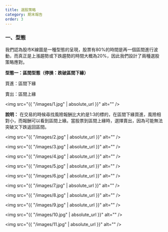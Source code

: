 ```yaml
---
title: 選股策略
category: 期末報告
order: 3
---
```


### 一、型態
我們認為股市K線圖是一種型態的呈現，股票有80%的時間是再一個區間進行波動，而真正是上漲趨勢或下跌趨勢的時間大概為20%，因此我們設計了兩種選股策略應對。</p>

**型態一：區間型態（停損：跌破區間下緣）** </p>
買進：區間下緣</p>
賣出：區間上緣</p>

<span class="image fit"><img src="{{ "/images/1.jpg" | absolute_url }}" alt="" /></span>

**說明：**
在交易的時候尋找風險報酬比大約是1:3的標的，在區間下緣買進，風險相對小，而報酬可以看到區間上緣。當股票到區間上緣時，選擇賣出，因為可能無法突破又下跌返回區間。</p>

<span class="image fit"><img src="{{ "/images/2.jpg" | absolute_url }}" alt="" /></span>

<span class="image fit"><img src="{{ "/images/3.jpg" | absolute_url }}" alt="" /></span>

<span class="image fit"><img src="{{ "/images/4.jpg" | absolute_url }}" alt="" /></span>

<span class="image fit"><img src="{{ "/images/5.jpg" | absolute_url }}" alt="" /></span>

<span class="image fit"><img src="{{ "/images/6.jpg" | absolute_url }}" alt="" /></span>

<span class="image fit"><img src="{{ "/images/7.jpg" | absolute_url }}" alt="" /></span>

<span class="image fit"><img src="{{ "/images/8.jpg" | absolute_url }}" alt="" /></span>

<span class="image fit"><img src="{{ "/images/9.jpg" | absolute_url }}" alt="" /></span>

<span class="image fit"><img src="{{ "/images/10.jpg" | absolute_url }}" alt="" /></span>

<span class="image fit"><img src="{{ "/images/11.jpg" | absolute_url }}" alt="" /></span>